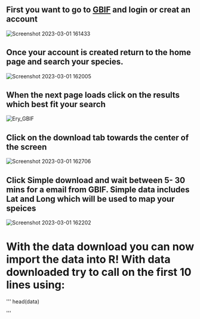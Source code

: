 ## First you want to go to [GBIF](https://www.gbif.org/) and login or creat an account
![Screenshot 2023-03-01 161433](https://user-images.githubusercontent.com/99222277/223763880-3de1b69a-90d1-476a-8270-09a2bd188573.png)


##  Once your account is created return to the home page and search your species. 

![Screenshot 2023-03-01 162005](https://user-images.githubusercontent.com/99222277/223766381-ddb5d3f7-8ff9-4136-a4cd-29b7027652ca.png)


## When the next page loads click on the results which best fit your search



![Ery_GBIF](https://user-images.githubusercontent.com/99222277/223766412-c3d296ee-4bb6-440a-8e78-d47fe41ab73d.png)

## Click on the download tab towards the center of the screen

![Screenshot 2023-03-01 162706](https://user-images.githubusercontent.com/99222277/223766468-2e7229fa-d1d5-48e2-be83-a05b34174f88.png)

## Click Simple download and wait between 5- 30 mins for a email from GBIF. Simple data includes Lat and Long which will be used to map your speices
![Screenshot 2023-03-01 162202](https://user-images.githubusercontent.com/99222277/223766521-9122418e-4023-43ef-958a-dd718ed3ef36.png)


# With the data download you can now import the data into R! With  data downloaded try to call on the first 10 lines using:

'''
head(data)

'''


